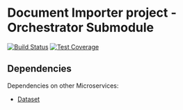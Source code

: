 # Document Importer project - Orchestrator Submodule

[![Build Status](https://travis-ci.org/resource-watch/doc-orchestrator.svg?branch=develop)](https://travis-ci.org/resource-watch/doc-orchestrator)
[![Test Coverage](https://api.codeclimate.com/v1/badges/9d531e64d694f0e77d86/test_coverage)](https://codeclimate.com/github/resource-watch/doc-orchestrator/test_coverage)

## Dependencies

Dependencies on other Microservices:
- [Dataset](https://github.com/resource-watch/dataset/)
